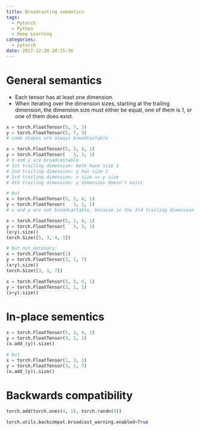 ```yaml
---
title: Broadcasting semantics
tags:
  - Pytorch
  - Python
  - Deep Learning
categories:
  - pytorch
date: 2017-12-28 20:15:26
---
```


# General semantics

- Each tensor has at least one dimension.
- When iterating over the dimension sizes, starting at the trailing dimension, the dimension size must either be equal, one of them is 1, or one of them does exist.

```python
x = torch.FloatTensor(5, 7, 3)
y = torch.FloatTensor(5, 7, 3)
# same shapes are always broadcastable

x = torch.FloatTensor(5, 3, 4, 1)
y = torch.FloatTensor(   3, 1, 1)
# x and y are broadcastable
# 1st trailing dimension: both have size 1
# 2nd trailing dimension: y has size 1
# 3rd trailing dimension: x size == y size
# 4th trailing dimension: y dimension doesn't exist

# but
x = torch.FloatTensor(5, 2, 4, 1)
y = torch.FloatTensor(   3, 1, 1)
# x and y are not broadcastable, because in the 3rd trailing dimension 2 != 3
```

```python
x = torch.FloatTensor(5, 1, 4, 1)
y = torch.FloatTensor(   3, 1, 1)
(x+y).size()
torch.Size([5, 3, 4, 1])

# but not necesary:
x = torch.FloatTensor(1)
y = torch.FloatTensor(3, 1, 7)
(x+y).size()
torch.Size([3, 1, 7])

x = torch.FloatTensor(5, 2, 4, 1)
y = torch.FloatTensor(3, 1, 1)
(x+y).size()
```

# In-place sementics

```python
x = torch.FloatTensor(5, 3, 4, 1)
y = torch.FloatTensor(3, 1, 1)
(x.add_(y)).size()

# but
x = torch.FloatTensor(1, 3, 1)
y = torch.FloatTensor(3, 1, 7)
(x.add_(y)).size()
```

# Backwards compatibility

```python
torch.add(torch.ones(4, 1), torch.randn(4))
```

```python
torch.utils.backcompat.broadcast_warning.enabled=True
```
